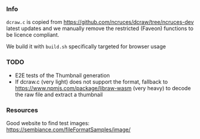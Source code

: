 ### Info

`dcraw.c` is copied from https://github.com/ncruces/dcraw/tree/ncruces-dev latest updates and we manually remove the restricted (Faveon) functions to be licence compliant.

We build it with `build.sh` specifically targeted for browser usage

### TODO

- E2E tests of the Thumbnail generation
- If dcraw.c (very light) does not support the format, fallback to https://www.npmjs.com/package/libraw-wasm (very heavy) to decode the raw file and extract a thumbnail

### Resources

Good website to find test images: https://sembiance.com/fileFormatSamples/image/

